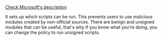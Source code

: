 [Check Microsoft's description](https://learn.microsoft.com/en-us/powershell/module/microsoft.powershell.core/about/about_execution_policies?view=powershell-7.4)

It sets up which scripts can be run. This prevents users to use malicious modules created by non-official sources. There are benign and unsigned modules that can be useful, that's why if you know what you're doing, you can change the policy to run unsigned scripts.